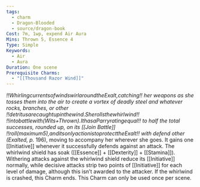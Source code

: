 ```yaml
---
tags:
  - charm
  - Dragon-Blooded
  - source/dragon-book
Cost: 7m, 1wp, expend Air Aura
Mins: Thrown 5, Essence 4
Type: Simple
Keywords:
  - Air
  - Aura
Duration: One scene
Prerequisite Charms:
  - "[[Thousand Razor Wind]]"
---
```

*!!WhirlingcurrentsofwindswirlaroundtheExalt,catching!! her weapons as she tosses them into the air to create a vortex of deadly steel and whatever rocks, branches, or other !!detritusarecaughtupinthewind.Sherollsthewhirlwind!! !!intobattlewith(Wits+Thrown).IthasaParryratingequal!! to half the total successes, rounded up, on its [[Join Battle]] !!roll(maximum5),anditsonlyactionistoprotecttheExalt!! with defend other (Exalted, p.*
196), moving to accompany her wherever she goes. It gains one [[Initiative]] whenever it successfully defends against an attack. The whirlwind shield has soak ([[Essence]] + [[Dexterity]] + [[Stamina]]). Withering attacks against the whirlwind shield reduce its [[Initiative]] normally, while decisive attacks strip two points of [[Initiative]] for each level of damage, although this isn’t awarded to the attacker. If the whirlwind is crashed, this Charm ends. This Charm can only be used once per scene.
